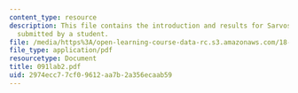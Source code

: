 ```yaml
---
content_type: resource
description: This file contains the introduction and results for Sarvoskii's theorem
  submitted by a student.
file: /media/https%3A/open-learning-course-data-rc.s3.amazonaws.com/18-091-mathematical-exposition-spring-2005/2974ecc77cf09612aa7b2a356ecaab59_091lab2.pdf
file_type: application/pdf
resourcetype: Document
title: 091lab2.pdf
uid: 2974ecc7-7cf0-9612-aa7b-2a356ecaab59
---
```

